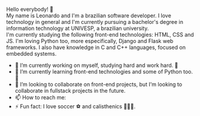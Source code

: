 Hello everybody! 👋<br>
My name is Leonardo and I'm a brazilian software developer. I love technology in general and I'm currently pursuing a bachelor's degree in information technology at UNIVESP, a brazilian university.<br>
I'm currently studying the following front-end technologies: HTML, CSS and JS. I'm loving Python too, more especifically, Django and Flask web frameworks. I also have knowledge in C and C++ languages, focused on embedded systems.<br>

- 🔭 I’m currently working on myself, studying hard and work hard. 💪 
- 🌱 I’m currently learning front-end technologies and some of Python too. 🐍
- 👯 I’m looking to collaborate on front-end projects, but I'm looking to collaborate in fullstack projects in the future.  
- 📫 How to reach me: 
- ⚡ Fun fact: I love soccer ⚽ and calisthenics 🏋️‍♂️💪.


